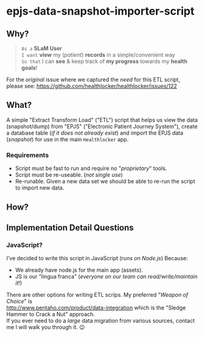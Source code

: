 # epjs-data-snapshot-importer-script

## Why?

> `As a` **SLaM User** <br />
> `I want` **view** my (_patient_) **records** in a simple/convenient way <br />
> `So that` I can **see** & keep track of **my progress**
towards my **health goals**!

For the _original_ issue where we captured the _need_ for this ETL script,<br />
please see: https://github.com/healthlocker/healthlocker/issues/122

## What?

A simple "Extract Transform Load" ("ETL") script that helps us
view the data (snapshot/dump) from "EPJS" ("Electronic Patient Journey System"),
create a database table (_if it does not already exist_)
and import the EPJS data (_snapshot_) for use in the main `Healthlocker` app.

### Requirements

+ Script must be fast to run and require no "_proprietary_" tools.
+ Script must be re-useable. (_not single use_)
+ Re-runable. Given a new data set we should be able
to re-run the script to import new data.


## How?







## Implementation Detail Questions

### JavaScript?

I've decided to write this script in JavaScript (_runs on Node.js_)
Because:
+ We already have node.js for the main app (assets).
+ JS is our "lingua franca" (_everyone on our team can read/write/maintain it_!)

There are other options for writing ETL scrips.
My preferred "_Weapon of Choice_" is <br />
http://www.pentaho.com/product/data-integration
which is the "Sledge Hammer to Crack a Nut" approach. <br />
If you ever need to do a _large_ data migration from various sources,
contact me I will walk you through it. :wink:
